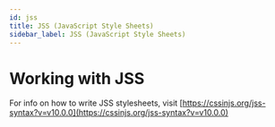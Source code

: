 ```yaml
---
id: jss
title: JSS (JavaScript Style Sheets)
sidebar_label: JSS (JavaScript Style Sheets)
---
```


# Working with JSS
For info on how to write JSS stylesheets, visit [https://cssinjs.org/jss-syntax?v=v10.0.0](https://cssinjs.org/jss-syntax?v=v10.0.0)
